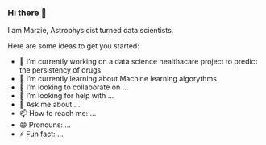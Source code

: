 ### Hi there 👋

I am Marzie, Astrophysicist turned data scientists. 

Here are some ideas to get you started:

- 🔭 I’m currently working on a data science healthacare project to predict the persistency of drugs 
- 🌱 I’m currently learning about Machine learning algorythms 
- 👯 I’m looking to collaborate on ...
- 🤔 I’m looking for help with ...
- 💬 Ask me about ...
- 📫 How to reach me: ...
- 😄 Pronouns: ...
- ⚡ Fun fact: ...
